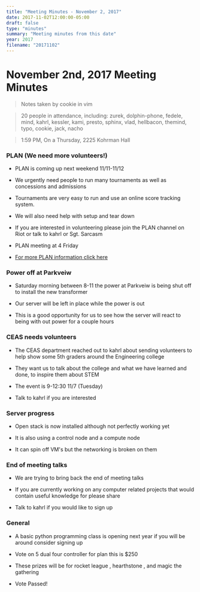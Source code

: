```yaml
---
title: "Meeting Minutes - November 2, 2017"
date: 2017-11-02T12:00:00-05:00
draft: false
type: "minutes"
summary: "Meeting minutes from this date"
year: 2017
filename: "20171102"
---
```


# November 2nd, 2017 Meeting Minutes
> Notes taken by cookie in vim

> 20 people in attendance, including: zurek, dolphin-phone, fedele, mind, kahrl, kessler, kami, presto, sphinx, vlad, hellbacon, themind, typo, cookie, jack, nacho

> 1:59 PM, On a Thursday, 2225 Kohrman Hall

### PLAN (We need more volunteers!)

- PLAN is coming up next weekend 11/11-11/12

- We urgently need people to run many tournaments as well as concessions and admissions

- Tournaments are very easy to run and use an online score tracking system.

- We will also need help with setup and tear down

- If you are interested in volunteering please join the PLAN channel on Riot or talk to kahrl or Sgt. Sarcasm

- PLAN meeting at 4 Friday

- [For more PLAN information click here](https://whatistheplan.com/)

### Power off at Parkveiw

- Saturday morning between 8-11 the power at Parkveiw is being shut off to install the new transformer

- Our server will be left in place while the power is out

- This is a good opportunity for us to see how the server will react to being with out power for a couple hours

### CEAS needs volunteers

- The CEAS department reached out to kahrl about sending volunteers to help show some 5th graders around the Engineering college
 
- They want us to talk about the college and what we have learned and done, to inspire them about STEM

- The event is 9-12:30 11/7 (Tuesday)

- Talk to kahrl if you are interested

### Server progress

- Open stack is now installed although not perfectly working yet

- It is also using a control node and a compute node

- It can spin off VM's but the networking is broken on them

### End of meeting talks 

- We are trying to bring back the end of meeting talks 

- If you are currently working on any computer related projects that would contain useful knowledge for please share

- Talk to kahrl if you would like to sign up

### General

- A basic python programming class is opening next year if you will be around consider signing up

- Vote on 5 dual four controller for plan this is $250

- These prizes will be for rocket league , hearthstone , and magic the gathering  

- Vote Passed! 
